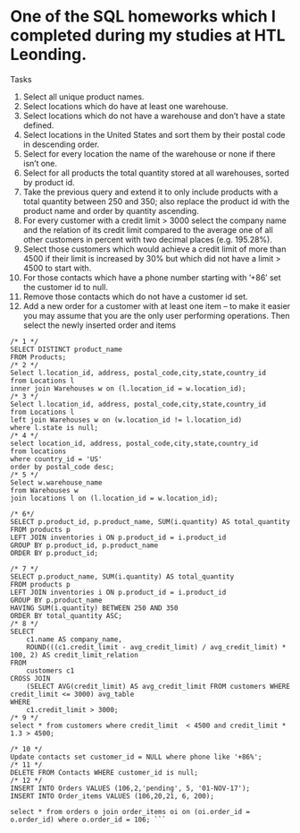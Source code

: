 # One of the SQL homeworks which I completed during my studies at HTL Leonding.

Tasks
1. Select all unique product names.
2. Select locations which do have at least one warehouse.
3. Select locations which do not have a warehouse and don’t have a state defined.
4. Select locations in the United States and sort them by their postal code in descending order.
5. Select for every location the name of the warehouse or none if there isn’t one.
6. Select for all products the total quantity stored at all warehouses, sorted by product id.
7. Take the previous query and extend it to only include products with a total quantity between
250 and 350; also replace the product id with the product name and order by quantity
ascending.
8. For every customer with a credit limit > 3000 select the company name and the relation
of its credit limit compared to the average one of all other customers in percent with two
decimal places (e.g. 195.28%).
9. Select those customers which would achieve a credit limit of more than 4500 if their limit
is increased by 30% but which did not have a limit > 4500 to start with.
10. For those contacts which have a phone number starting with ’+86’ set the customer id to
null.
11. Remove those contacts which do not have a customer id set.
12. Add a new order for a customer with at least one item – to make it easier you may assume
that you are the only user performing operations. Then select the newly inserted order and
items

```
/* 1 */ 
SELECT DISTINCT product_name
FROM Products;
/* 2 */ 
Select l.location_id, address, postal_code,city,state,country_id
from Locations l
inner join Warehouses w on (l.location_id = w.location_id);
/* 3 */ 
Select l.location_id, address, postal_code,city,state,country_id
from Locations l
left join Warehouses w on (w.location_id != l.location_id)
where l.state is null;
/* 4 */ 
select location_id, address, postal_code,city,state,country_id
from locations
where country_id = 'US'
order by postal_code desc;
/* 5 */ 
Select w.warehouse_name
from Warehouses w
join locations l on (l.location_id = w.location_id);

/* 6*/ 
SELECT p.product_id, p.product_name, SUM(i.quantity) AS total_quantity
FROM products p
LEFT JOIN inventories i ON p.product_id = i.product_id
GROUP BY p.product_id, p.product_name
ORDER BY p.product_id;

/* 7 */ 
SELECT p.product_name, SUM(i.quantity) AS total_quantity
FROM products p
LEFT JOIN inventories i ON p.product_id = i.product_id
GROUP BY p.product_name
HAVING SUM(i.quantity) BETWEEN 250 AND 350
ORDER BY total_quantity ASC;
/* 8 */
SELECT 
    c1.name AS company_name,
    ROUND(((c1.credit_limit - avg_credit_limit) / avg_credit_limit) * 100, 2) AS credit_limit_relation
FROM
    customers c1
CROSS JOIN
    (SELECT AVG(credit_limit) AS avg_credit_limit FROM customers WHERE credit_limit <= 3000) avg_table
WHERE
    c1.credit_limit > 3000;
/* 9 */ 
select * from customers where credit_limit  < 4500 and credit_limit * 1.3 > 4500; 

/* 10 */ 
Update contacts set customer_id = NULL where phone like '+86%';
/* 11 */ 
DELETE FROM Contacts WHERE customer_id is null;
/* 12 */ 
INSERT INTO Orders VALUES (106,2,'pending', 5, '01-NOV-17');
INSERT INTO Order_items VALUES (106,20,21, 6, 200);

select * from orders o join order_items oi on (oi.order_id = o.order_id) where o.order_id = 106; ```
